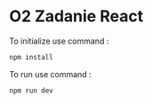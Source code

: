 # O2 Zadanie React

To initialize use command :

```bash
npm install
```

To run use command :

```bash
npm run dev
```
